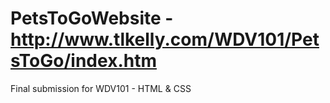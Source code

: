 # PetsToGoWebsite - http://www.tlkelly.com/WDV101/PetsToGo/index.htm
Final submission for WDV101 - HTML &amp; CSS

